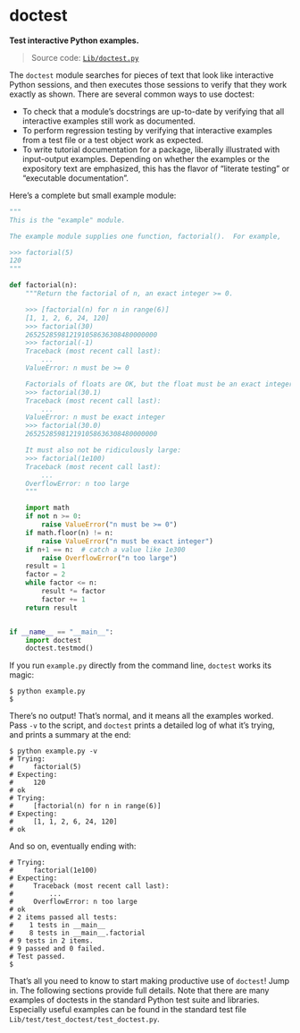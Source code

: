 # doctest

**Test interactive Python examples.**

> Source code: [`Lib/doctest.py`](https://github.com/python/cpython/tree/3.12/Lib/doctest.py)

The `doctest` module searches for pieces of text that look like interactive Python sessions, and then executes those sessions to verify that they work exactly as shown. There are several common ways to use doctest:

- To check that a module’s docstrings are up-to-date by verifying that all interactive examples still work as documented.
- To perform regression testing by verifying that interactive examples from a test file or a test object work as expected.
- To write tutorial documentation for a package, liberally illustrated with input-output examples. Depending on whether the examples or the expository text are emphasized, this has the flavor of “literate testing” or “executable documentation”.

Here’s a complete but small example module:

```python
"""
This is the "example" module.

The example module supplies one function, factorial().  For example,

>>> factorial(5)
120
"""

def factorial(n):
    """Return the factorial of n, an exact integer >= 0.

    >>> [factorial(n) for n in range(6)]
    [1, 1, 2, 6, 24, 120]
    >>> factorial(30)
    265252859812191058636308480000000
    >>> factorial(-1)
    Traceback (most recent call last):
        ...
    ValueError: n must be >= 0

    Factorials of floats are OK, but the float must be an exact integer:
    >>> factorial(30.1)
    Traceback (most recent call last):
        ...
    ValueError: n must be exact integer
    >>> factorial(30.0)
    265252859812191058636308480000000

    It must also not be ridiculously large:
    >>> factorial(1e100)
    Traceback (most recent call last):
        ...
    OverflowError: n too large
    """

    import math
    if not n >= 0:
        raise ValueError("n must be >= 0")
    if math.floor(n) != n:
        raise ValueError("n must be exact integer")
    if n+1 == n:  # catch a value like 1e300
        raise OverflowError("n too large")
    result = 1
    factor = 2
    while factor <= n:
        result *= factor
        factor += 1
    return result


if __name__ == "__main__":
    import doctest
    doctest.testmod()
```

If you run `example.py` directly from the command line, `doctest` works its magic:

```shell
$ python example.py
$ 
```

There’s no output! That’s normal, and it means all the examples worked. Pass `-v` to the script, and `doctest` prints a detailed log of what it’s trying, and prints a summary at the end:

```shell
$ python example.py -v
# Trying:
#     factorial(5)
# Expecting:
#     120
# ok
# Trying:
#     [factorial(n) for n in range(6)]
# Expecting:
#     [1, 1, 2, 6, 24, 120]
# ok
```

And so on, eventually ending with:

```shell
# Trying:
#     factorial(1e100)
# Expecting:
#     Traceback (most recent call last):
#         ...
#     OverflowError: n too large
# ok
# 2 items passed all tests:
#    1 tests in __main__
#    8 tests in __main__.factorial
# 9 tests in 2 items.
# 9 passed and 0 failed.
# Test passed.
$
```

That’s all you need to know to start making productive use of `doctest`! Jump in. The following sections provide full details. Note that there are many examples of doctests in the standard Python test suite and libraries. Especially useful examples can be found in the standard test file `Lib/test/test_doctest/test_doctest.py`.
